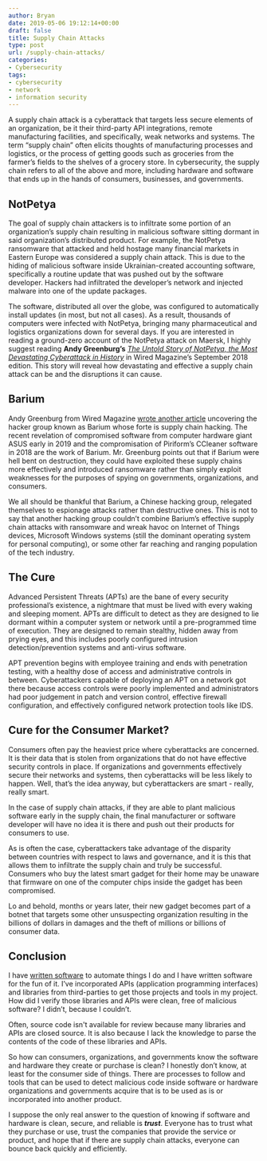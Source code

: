 ```yaml
---
author: Bryan
date: 2019-05-06 19:12:14+00:00
draft: false
title: Supply Chain Attacks
type: post
url: /supply-chain-attacks/
categories:
- Cybersecurity
tags:
- cybersecurity
- network
- information security
---
```


A supply chain attack is a cyberattack that targets less secure elements of an organization, be it their third-party API integrations, remote manufacturing facilities, and specifically, weak networks and systems. The term “supply chain” often elicits thoughts of manufacturing processes and logistics, or the process of getting goods such as groceries from the farmer’s fields to the shelves of a grocery store. In cybersecurity, the supply chain refers to all of the above and more, including hardware and software that ends up in the hands of consumers, businesses, and governments.

## NotPetya

The goal of supply chain attackers is to infiltrate some portion of an organization’s supply chain resulting in malicious software sitting dormant in said organization’s distributed product. For example, the NotPetya ransomware that attacked and held hostage many financial markets in Eastern Europe was considered a supply chain attack. This is due to the hiding of malicious software inside Ukrainian-created accounting software, specifically a routine update that was pushed out by the software developer. Hackers had infiltrated the developer’s network and injected malware into one of the update packages.

The software, distributed all over the globe, was configured to automatically install updates (in most, but not all cases). As a result, thousands of computers were infected with NotPetya, bringing many pharmaceutical and logistics organizations down for several days. If you are interested in reading a ground-zero account of the NotPetya attack on Maersk, I highly suggest reading **Andy Greenburg’s** *[The Untold Story of NotPetya, the Most Devastating Cyberattack in History](https://www.wired.com/story/notpetya-cyberattack-ukraine-russia-code-crashed-the-world/)* in Wired Magazine’s September 2018 edition. This story will reveal how devastating and effective a supply chain attack can be and the disruptions it can cause.

## Barium

Andy Greenburg from Wired Magazine [wrote another article](https://www.wired.com/story/barium-supply-chain-hackers/) uncovering the hacker group known as Barium whose forte is supply chain hacking. The recent revelation of compromised software from computer hardware giant ASUS early in 2019 and the compromisation of Piriform’s CCleaner software in 2018 are the work of Barium. Mr. Greenburg points out that if Barium were hell bent on destruction, they could have exploited these supply chains more effectively and introduced ransomware rather than simply exploit weaknesses for the purposes of spying on governments, organizations, and consumers.

We all should be thankful that Barium, a Chinese hacking group, relegated themselves to espionage attacks rather than destructive ones. This is not to say that another hacking group couldn’t combine Barium’s effective supply chain attacks with ransomware and wreak havoc on Internet of Things devices, Microsoft Windows systems (still the dominant operating system for personal computing), or some other far reaching and ranging population of the tech industry.

## The Cure

Advanced Persistent Threats (APTs) are the bane of every security professional’s existence, a nightmare that must be lived with every waking and sleeping moment. APTs are difficult to detect as they are designed to lie dormant within a computer system or network until a pre-programmed time of execution. They are designed to remain stealthy, hidden away from prying eyes, and this includes poorly configured intrusion detection/prevention systems and anti-virus software.

APT prevention begins with employee training and ends with penetration testing, with a healthy dose of access and administrative controls in between. Cyberattackers capable of deploying an APT on a network got there because access controls were poorly implemented and administrators had poor judgement in patch and version control, effective firewall configuration, and effectively configured network protection tools like IDS.

## Cure for the Consumer Market?

Consumers often pay the heaviest price where cyberattacks are concerned. It is their data that is stolen from organizations that do not have effective security controls in place. If organizations and governments effectively secure their networks and systems, then cyberattacks will be less likely to happen. Well, that’s the idea anyway, but cyberattackers are smart - really, really smart.

In the case of supply chain attacks, if they are able to plant malicious software early in the supply chain, the final manufacturer or software developer will have no idea it is there and push out their products for consumers to use.

As is often the case, cyberattackers take advantage of the disparity between countries with respect to laws and governance, and it is this that allows them to infiltrate the supply chain and truly be successful. Consumers who buy the latest smart gadget for their home may be unaware that firmware on one of the computer chips inside the gadget has been compromised.

Lo and behold, months or years later, their new gadget becomes part of a botnet that targets some other unsuspecting organization resulting in the billions of dollars in damages and the theft of millions or billions of consumer data.

## Conclusion

I have [written software](https://bryanpcoleman.com/projects/) to automate things I do and I have written software for the fun of it. I’ve incorporated APIs (application programming interfaces) and libraries from third-parties to get those projects and tools in my project. How did I verify those libraries and APIs were clean, free of malicious software? I didn’t, because I couldn’t.

Often, source code isn't available for review because many libraries and APIs are closed source. It is also because I lack the knowledge to parse the contents of the code of these libraries and APIs.

So how can consumers, organizations, and governments know the software and hardware they create or purchase is clean? I honestly don’t know, at least for the consumer side of things. There are processes to follow and tools that can be used to detect malicious code inside software or hardware organizations and governments acquire that is to be used as is or incorporated into another product.

I suppose the only real answer to the question of knowing if software and hardware is clean, secure, and reliable is ***trust***. Everyone has to trust what they purchase or use, trust the companies that provide the service or product, and hope that if there are supply chain attacks, everyone can bounce back quickly and efficiently.